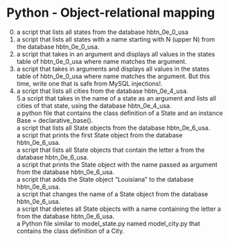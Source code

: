 # Python - Object-relational mapping
0. a script that lists all states from the database hbtn_0e_0_usa<br />
1. a script that lists all states with a name starting with N (upper N) from the database hbtn_0e_0_usa. <br />
2. a script that takes in an argument and displays all values in the states table of hbtn_0e_0_usa where name matches the argument.<br />
3. a script that takes in arguments and displays all values in the states table of hbtn_0e_0_usa where name matches the argument. But this time, write one that is safe from MySQL injections!.<br />
4. a script that lists all cities from the database hbtn_0e_4_usa.<br />
5.a script that takes in the name of a state as an argument and lists all cities of that state, using the database hbtn_0e_4_usa.<br />
a python file that contains the class definition of a State and an instance Base = declarative_base().<br />
a script that lists all State objects from the database hbtn_0e_6_usa.<br />
a script that prints the first State object from the database hbtn_0e_6_usa.<br />
a script that lists all State objects that contain the letter a from the database hbtn_0e_6_usa.<br />
a script that prints the State object with the name passed as argument from the database hbtn_0e_6_usa.<br />
a script that adds the State object “Louisiana” to the database hbtn_0e_6_usa.<br />
a script that changes the name of a State object from the database hbtn_0e_6_usa.<br />
a script that deletes all State objects with a name containing the letter a from the database hbtn_0e_6_usa.<br />
a Python file similar to model_state.py named model_city.py that contains the class definition of a City.